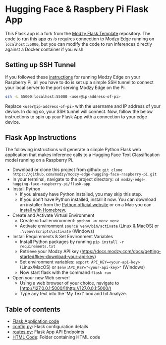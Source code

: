 # Hugging Face & Raspbery Pi Flask App

This Flask app is a fork from the [Modzy Flask Template](https://github.com/modzy/modzy_flask_template) repository. The code to run this app *as is* requires connection to Modzy Edge running on `localhost:55000`, but you can modify the code to run inferences directly against a Docker container if you wish. 

## Setting up SSH Tunnel

If you followed these [instructions](../README.md#run-model-on-pi-with-modzy-edge) for running Modzy Edge on your Raspberry Pi, all you have to do is set up a simple SSH tunnel to connect your local server to the port serving Modzy Edge on the Pi.

```bash
ssh -L 55000:localhost:55000 <user@ip-address-of-pi>
```

Replace `<user@ip-address-of-pi>` with the username and IP address of your device. In doing so, your SSH tunnel will connect. Now, follow the below instructions to spin up your Flask App with a connection to your edge device. 

## Flask App Instructions

The following instructions will generate a simple Python Flask web application that makes inference calls to a Hugging Face Text Classification model running on a Raspberry Pi.

- Download or clone this project from github: `git clone https://github.com/modzy/modzy-edge-hugging-face-raspberry-pi.git`
- In your terminal, navigate to the project directory: `cd modzy-edge-hugging-face-raspberry-pi/flask-app`
- Install Python
    - If you already have Python installed, you may skip this step.
    - If you don't have Python installed, install it now. You can download an installer from the [Python official website](http://python.org/download/) or on a Mac you can [install with Homebrew](https://docs.brew.sh/Homebrew-and-Python). 
- Create and Activate Virtual Environment
    - Create virtual environment: `python -m venv venv`
    - Activate environment `source venv/bin/activate` (Linux & MacOS) or `.\venv\Scripts\activate` (Windows)
- Install Requirements & Set Environment Variables
    - Install Python packages by running `pip install -r requirements.txt`
    - Retrieve your Modzy API key (https://docs.modzy.com/docs/getting-started#key-download-your-api-key)
    - Set environment variables: `export API_KEY=<your-api-key>` (Linux/MacOS) or `$env:API_KEY="<your-api-key>"` (Windows)
    - Now start flask with the command `flask run`
- Open your new Web server!
    - Using a web browser of your choice, navigate to [http://127.0.0.1:5000/](http://127.0.0.1:5000/)
    - Type any text into the 'My Text' box and hit Analyze.
    

## Table of contents

- [Flask Application code](app.py)
- [config.py](config.py): Flask configuration details
- [routes.py](app/routes.py): Flask App API Endpoints
- [HTML Code](app/templates/emotion.html): Folder containing HTML code